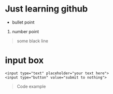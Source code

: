 # Just learning github
* bullet point
1. number point
> some black line

# input box

```
<input type="text" placeholder="your text here">
<input type="button" value="submit to nothing">
```

> Code example
